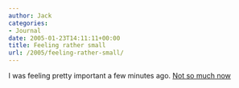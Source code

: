 ```yaml
---
author: Jack
categories:
- Journal
date: 2005-01-23T14:11:11+00:00
title: Feeling rather small
url: /2005/feeling-rather-small/
---
```


I was feeling pretty important a few minutes ago. [Not so much now][1]

 [1]: http://www.space.com/php/multimedia/imagedisplay/img_display.php?%20pic=bestrover_sp_earth_02.jpg